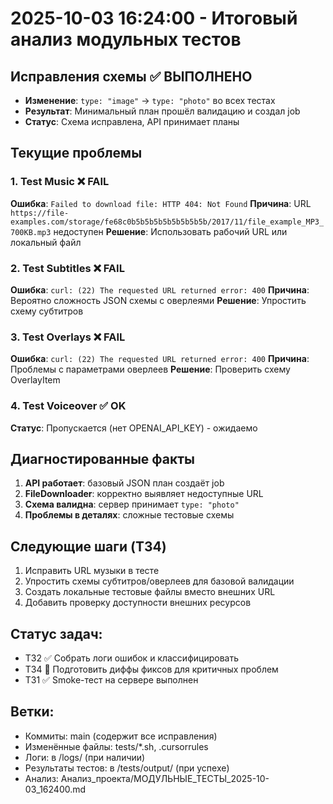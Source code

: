 # 2025-10-03 16:24:00 - Итоговый анализ модульных тестов

## Исправления схемы ✅ ВЫПОЛНЕНО
- **Изменение**: `type: "image"` → `type: "photo"` во всех тестах
- **Результат**: Минимальный план прошёл валидацию и создал job
- **Статус**: Схема исправлена, API принимает планы

## Текущие проблемы

### 1. Test Music ❌ FAIL  
**Ошибка**: `Failed to download file: HTTP 404: Not Found`
**Причина**: URL `https://file-examples.com/storage/fe68c0b5b5b5b5b5b5b5b5b/2017/11/file_example_MP3_700KB.mp3` недоступен
**Решение**: Использовать рабочий URL или локальный файл

### 2. Test Subtitles ❌ FAIL
**Ошибка**: `curl: (22) The requested URL returned error: 400`
**Причина**: Вероятно сложность JSON схемы с оверлеями
**Решение**: Упростить схему субтитров

### 3. Test Overlays ❌ FAIL  
**Ошибка**: `curl: (22) The requested URL returned error: 400`
**Причина**: Проблемы с параметрами оверлеев
**Решение**: Проверить схему OverlayItem

### 4. Test Voiceover ✅ OK
**Статус**: Пропускается (нет OPENAI_API_KEY) - ожидаемо

## Диагностированные факты
1. **API работает**: базовый JSON план создаёт job
2. **FileDownloader**: корректно выявляет недоступные URL  
3. **Схема валидна**: сервер принимает `type: "photo"`
4. **Проблемы в деталях**: сложные тестовые схемы

## Следующие шаги (T34)
1. Исправить URL музыки в тесте
2. Упростить схемы субтитров/оверлеев для базовой валидации
3. Создать локальные тестовые файлы вместо внешних URL
4. Добавить проверку доступности внешних ресурсов

## Статус задач:
- T32 ✅ Собрать логи ошибок и классифицировать
- T34 🔄 Подготовить диффы фиксов для критичных проблем  
- T31 ✅ Smoke-тест на сервере выполнен

## Ветки:
- Коммиты: main (содержит все исправления)
- Изменённые файлы: tests/*.sh, .cursorrules
- Логи: в /logs/ (при наличии)  
- Результаты тестов: в /tests/output/ (при успехе)
- Анализ: Анализ_проекта/МОДУЛЬНЫЕ_ТЕСТЫ_2025-10-03_162400.md
